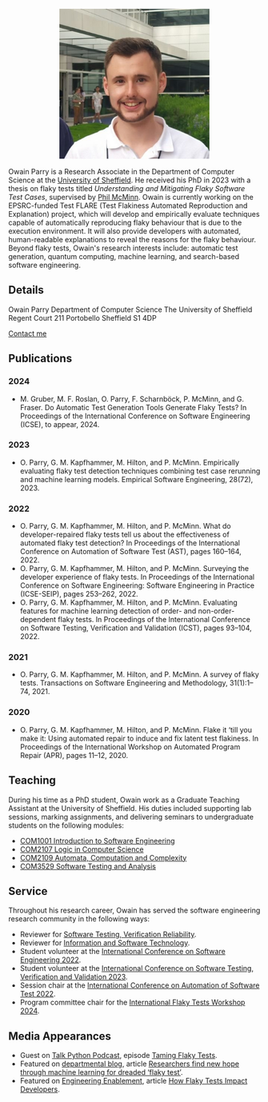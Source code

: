<p align="center"><img src="owain.jpg" alt="Owain" width="300"/></p>

Owain Parry is a Research Associate in the Department of Computer Science at the [University of Sheffield](https://www.sheffield.ac.uk/dcs). He received his PhD in 2023 with a thesis on flaky tests titled *Understanding and Mitigating Flaky Software Test Cases*, supervised by [Phil McMinn](https://mcminn.info/). Owain is currently working on the EPSRC-funded Test FLARE (Test Flakiness Automated Reproduction and Explanation) project, which will develop and empirically evaluate techniques capable of automatically reproducing flaky behaviour that is due to the execution environment. It will also provide developers with automated, human-readable explanations to reveal the reasons for the flaky behaviour. Beyond flaky tests, Owain's research interests include: automatic test generation, quantum computing, machine learning, and search-based software engineering.

## Details

Owain Parry
Department of Computer Science
The University of Sheffield
Regent Court
211 Portobello
Sheffield 
S1 4DP

[Contact me](mailto:o.b.parry@sheffield.ac.uk)

## Publications

### 2024

- M. Gruber, M. F. Roslan, O. Parry, F. Scharnböck, P. McMinn, and G. Fraser. Do Automatic Test Generation Tools Generate Flaky Tests? In Proceedings of the International Conference on Software Engineering (ICSE), to appear, 2024.

### 2023

- O. Parry, G. M. Kapfhammer, M. Hilton, and P. McMinn. Empirically evaluating flaky test detection techniques combining test case rerunning and machine learning
models. Empirical Software Engineering, 28(72), 2023.

### 2022

- O. Parry, G. M. Kapfhammer, M. Hilton, and P. McMinn. What do developer-repaired flaky tests tell us about the effectiveness of automated flaky test detection? In Proceedings of the International Conference on Automation of Software Test (AST), pages 160–164, 2022.
- O. Parry, G. M. Kapfhammer, M. Hilton, and P. McMinn. Surveying the developer experience of flaky tests. In Proceedings of the International Conference on Software Engineering: Software Engineering in Practice (ICSE-SEIP), pages 253–262, 2022.
- O. Parry, G. M. Kapfhammer, M. Hilton, and P. McMinn. Evaluating features for machine learning detection of order- and non-order-dependent flaky tests. In Proceedings of the International Conference on Software Testing, Verification and Validation (ICST), pages 93–104, 2022.

### 2021

- O. Parry, G. M. Kapfhammer, M. Hilton, and P. McMinn. A survey of flaky tests. Transactions on Software Engineering and Methodology, 31(1):1–74, 2021.

### 2020

- O. Parry, G. M. Kapfhammer, M. Hilton, and P. McMinn. Flake it ‘till you make it: Using automated repair to induce and fix latent test flakiness. In Proceedings of the International Workshop on Automated Program Repair (APR), pages 11–12, 2020.

## Teaching

During his time as a PhD student, Owain work as a Graduate Teaching Assistant at the University of Sheffield. His duties included supporting lab sessions, marking assignments, and delivering seminars to undergraduate students on the following modules:

- [COM1001 Introduction to Software Engineering](https://www.dcs.shef.ac.uk/intranet/teaching/public/modules/level1/com1001.html)
- [COM2107 Logic in Computer Science](https://www.dcs.shef.ac.uk/intranet/teaching/public/modules/level2/com2107.html)
- [COM2109 Automata, Computation and Complexity](https://www.dcs.shef.ac.uk/intranet/teaching/public/modules/level2/com2109.html)
- [COM3529 Software Testing and Analysis](https://www.dcs.shef.ac.uk/intranet/teaching/public/modules/level3/com3529.html)

## Service

Throughout his research career, Owain has served the software engineering research community in the following ways:

- Reviewer for [Software Testing, Verification Reliability](https://onlinelibrary.wiley.com/journal/10991689).
- Reviewer for [Information and Software Technology](https://www.sciencedirect.com/journal/information-and-software-technology).
- Student volunteer at the [International Conference on Software Engineering 2022](https://conf.researchr.org/home/icse-2022).
- Student volunteer at the [International Conference on Software Testing, Verification and Validation 2023](https://conf.researchr.org/home/icst-2023).
- Session chair at the [International Conference on Automation of Software Test 2022](https://conf.researchr.org/home/ast-2022).
- Program committee chair for the [International Flaky Tests Workshop 2024](https://conf.researchr.org/home/icse-2024/ftw-2024).

## Media Appearances

- Guest on [Talk Python Podcast](https://talkpython.fm/), episode [Taming Flaky Tests](https://talkpython.fm/episodes/show/429/taming-flaky-tests).
- Featured on [departmental blog](https://www.sheffield.ac.uk/dcs/news), article [Researchers find new hope through machine learning for dreaded ‘flaky test’](https://www.sheffield.ac.uk/dcs/news/researchers-find-new-hope-through-machine-learning-dreaded-flaky-test).
- Featured on [Engineering Enablement](https://newsletter.getdx.com/), article [How Flaky Tests Impact Developers](https://newsletter.getdx.com/p/flaky-tests).